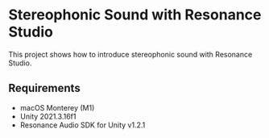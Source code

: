 # Stereophonic Sound with Resonance Studio
This project shows how to introduce stereophonic sound with Resonance Studio.
## Requirements
- macOS Monterey (M1)
- Unity 2021.3.16f1
- Resonance Audio SDK for Unity v1.2.1
